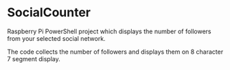# SocialCounter

Raspberry Pi PowerShell project which displays the number of followers from your selected social network.

The code collects the number of followers and displays them on 8 character 7 segment display.
